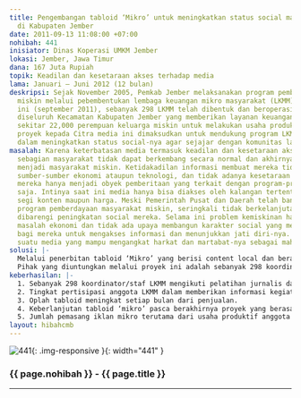 ```yaml
---
title: Pengembangan tabloid ‘Mikro’ untuk meningkatkan status social masyarakat miskin
  di Kabupaten Jember
date: 2011-09-13 11:08:00 +07:00
nohibah: 441
inisiator: Dinas Koperasi UMKM Jember
lokasi: Jember, Jawa Timur
dana: 167 Juta Rupiah
topik: Keadilan dan kesetaraan akses terhadap media
lama: Januari – Juni 2012 (12 bulan)
deskripsi: Sejak November 2005, Pemkab Jember melaksanakan program pemberdayaan masyarakat
  miskin melalui pebembentukan lembaga keuangan mikro masyarakat (LKMM). Sampai saat
  ini (september 2011), sebanyak 298 LKMM telah dibentuk dan beroperasi di 298 dusun
  diseluruh Kecamatan Kabupaten Jember yang memberikan layanan keuangan mikro bagi
  sekitar 22,000 perempuan keluarga miskin untuk melakukan usaha produktif. Usulan
  proyek kepada Citra media ini dimaksudkan untuk mendukung program LKMM Pemkab Jember
  dalam meningkatkan status social-nya agar sejajar dengan komunitas lain.
masalah: Karena keterbatasan media termasuk keadilan dan kesetaraan akses informasi,
  sebagian masyarakat tidak dapat berkembang secara normal dan akhirnya berkembang
  menjadi masyarakat miskin. Ketidakadilan informasi membuat mereka tidak dapat mengkases
  sumber-sumber ekonomi ataupun teknologi, dan tidak adanya kesetaraan informasi membuat
  mereka hanya menjadi obyek pemberitaan yang terkait dengan program-program bantuan
  saja. Intinya saat ini media hanya bisa diakses oleh kalangan tertentu baik dari
  segi konten maupun harga. Meski Pemerintah Pusat dan Daerah telah banyak melakukan
  program pemberdayaan masyarakat miskin, seringkali tidak berkelanjutan karena tidak
  dibarengi peningkatan social mereka. Selama ini problem kemiskinan hanya dianggap
  masalah ekonomi dan tidak ada upaya membangun karakter social yang memberikan keleluasaan
  bagi mereka untuk mengakses informasi dan menunjukkan jati diri-nya. Mereka memerlukan
  suatu media yang mampu mengangkat harkat dan martabat-nya sebagai mahluk sosial.
solusi: |-
  Melalui penerbitan tabloid ‘Mikro’ yang berisi content local dan berasal dari komunitas mereka sendiri. Tabloid ini tidak berjalan sendiri tetapi mendukung program Pemkab Jember dalam pemberdayaan masyarakat miskin melalui Lembaga Keuangan Mikro Maysrakat (LKMM). Program ini telah dikembangkan sejak November 2005 dan saat ini sebanyak 298 LKMM beroperasi diseluruh Kabupaten Jember yang melayani sekitar 22,000 perempuan keluarga miskin untuk melakukan usaha produktif. Setiap coordinator/staf LKMM akan diberikan pelatihan dasar jurnalis agar dapat berkontribusi liputan terkait usaha produktif anggotanya. Bisa dibayangkan, jika usaha produktifnya diangkat dalam sebuah media cetak dan didistribusikan kepada komunitas mereka sendiri dan dunia luar, maka akan memunculkan kebanggaan tersendiri yang akan memberikan pengaruh positif kepada masyarakat miskin lainnya. Untuk keberlanjutan taboid mikro, sebanyak 1,000 eksemplar akan dicetak setiap bulan dan dijual kepada seluruh LKMM, Dinas-dinas atau lembaga-lembaga terkait dan masyarakat Jember. Konten tabloid juga akan diupload secara online untuk memperluas promosi kepada pihak luar.
  Pihak yang diuntungkan melalui proyek ini adalah sebanyak 298 koordinator/staff LKMM berusia antara 15-30 tahun di 298 dusun di wilayah Kabupaten Jember akan mendapatkan pelatihan jurnalis dasar dan menjadi contributor tabloid mikro,  sekitar 22,000 perempuan dari keluarga miskin dengan rentang usia antara 15-40 tahun di 298 dusun di Kabupaten Jember (88,000 keluarga dengan asumsi setiap perempuan memiliki 4 anggota keluarga), dan  secara umum 2,3 juta masyarakat Jember mendapatkan informasi tentang jenis usaha mikro produktif yang bisa dipromosikan lebih luas.
keberhasilan: |-
  1. Sebanyak 298 koordinator/staf LKMM mengikuti pelatihan jurnalis dasar dan aktif memberikan kontribusi liputan selama pelaksanaan proyek.
  2. Tingkat pertisipasi anggota LKMM dalam memberikan informasi kegiatan produktifnya untuk diangkat dalam liputan.
  3. Oplah tabloid meningkat setiap bulan dari penjualan.
  4. Keberlanjutan tabloid ‘mikro’ pasca berakhirnya proyek yang berasal dari dana mandiri.
  5. Jumlah pemasang iklan mikro terutama dari usaha produktif anggota LKMM yang semakin meningkat.
layout: hibahcmb
---
```


![441](/static/img/hibahcmb/441.png){: .img-responsive }{: width="441" }

### {{ page.nohibah }} - {{ page.title }}

---
